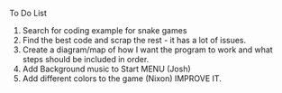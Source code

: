 To Do List 

1. Search for coding example for snake games 
2. Find the best code and scrap the rest - it has a lot of issues.
3. Create a diagram/map of how I want the program to work and what steps should be included in order.
4. Add Background music to Start MENU (Josh)
5. Add different colors to  the game  (Nixon)
IMPROVE IT.
